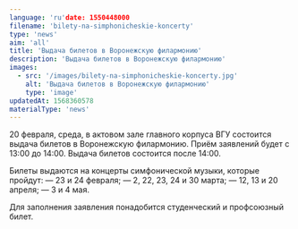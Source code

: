 ```yaml
---
language: 'ru'date: 1550448000
filename: 'bilety-na-simphonicheskie-koncerty'
type: 'news'
aim: 'all'
title: 'Выдача билетов в Воронежскую филармонию'
description: 'Выдача билетов в Воронежскую филармонию'
images:
  - src: '/images/bilety-na-simphonicheskie-koncerty.jpg'
    alt: 'Выдача билетов в Воронежскую филармонию'
    type: 'image'
updatedAt: 1568360578
materialType: 'news'
---
```

20 февраля, среда, в актовом зале главного корпуса ВГУ состоится выдача билетов в Воронежскую филармонию. Приём заявлений будет с 13:00 до 14:00. Выдача билетов состоится после 14:00.

Билеты выдаются на концерты симфонической музыки, которые пройдут: — 23 и 24 февраля; — 2, 22, 23, 24 и 30 марта; — 12, 13 и 20 апреля; — 3 и 4 мая.

Для заполнения заявления понадобится студенческий и профсоюзный билет.
